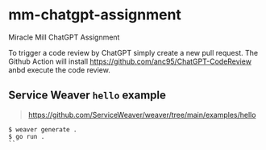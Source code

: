 # mm-chatgpt-assignment
Miracle Mill ChatGPT Assignment

To trigger a code review by ChatGPT simply create a new pull request. The Github Action will install https://github.com/anc95/ChatGPT-CodeReview anbd execute the code review.

## Service Weaver `hello` example
> https://github.com/ServiceWeaver/weaver/tree/main/examples/hello

```
$ weaver generate .
$ go run .
``
